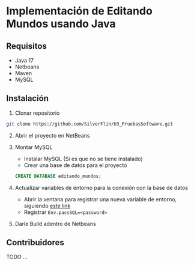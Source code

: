 # Implementación de Editando Mundos usando Java

## Requisitos

- Java 17
- Netbeans
- Maven
- MySQL

## Instalación
1. Clonar repositorio
```bash
git clone https://github.com/SilverFlin/U3_PruebasSoftware.git
```

2. Abrir el proyecto en NetBeans

3. Montar MySQL
    - Instalar MySQL (Si es que no se tiene instalado)
    - Crear una base de datos para el proyecto
    ```SQL
    CREATE DATABASE editando_mundos;
    ```

4. Actualizar variables de entorno para la conexión con la base de datos
    - Abrir la ventana para registrar una nueva variable de entorno, siguiendo [este link](https://stackoverflow.com/questions/33484550/how-to-set-environment-variables-in-netbeans-8-0-2)
    - Registrar `Env.passSQL=<password>`

5. Darle Build adentro de Netbeans

## Contribuidores 
TODO ...